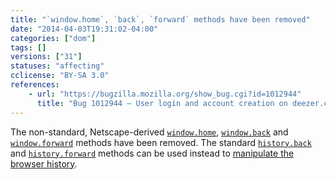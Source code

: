 ```yaml
---
title: "`window.home`, `back`, `forward` methods have been removed"
date: "2014-04-03T19:31:02-04:00"
categories: ["dom"]
tags: []
versions: ["31"]
statuses: "affecting"
cclicense: "BY-SA 3.0"
references:
    - url: "https://bugzilla.mozilla.org/show_bug.cgi?id=1012944"
      title: "Bug 1012944 – User login and account creation on deezer.com broken since Firefox 30.0b1, say home.display is not a function"
---
```

The non-standard, Netscape-derived [`window.home`](https://developer.mozilla.org/en-US/docs/Web/API/window/home), [`window.back`](https://developer.mozilla.org/en-US/docs/Web/API/window/back) and [`window.forward`](https://developer.mozilla.org/en-US/docs/Web/API/window/forward) methods have been removed. The standard [`history.back`](https://developer.mozilla.org/en-US/docs/Web/API/history/back) and [`history.forward`](https://developer.mozilla.org/en-US/docs/Web/API/history/forward) methods can be used instead to [manipulate the browser history](https://developer.mozilla.org/en-US/docs/Web/Guide/API/DOM/Manipulating_the_browser_history).
